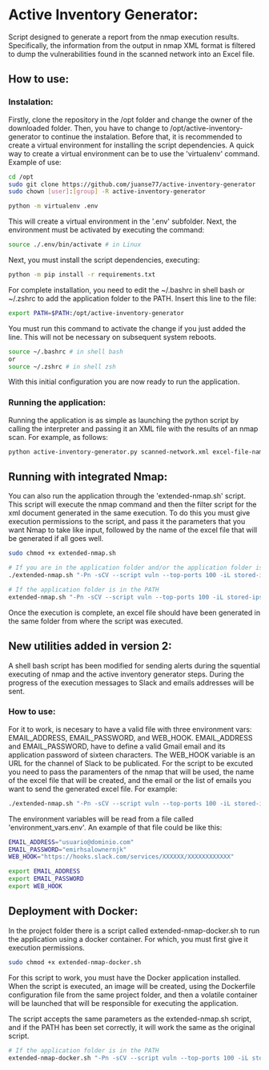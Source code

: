 # Active Inventory Generator:
Script designed to generate a report from the nmap execution results. Specifically, the information from the output in nmap XML format is filtered to dump the vulnerabilities found in the scanned network into an Excel file.

## How to use:
### Instalation:
Firstly, clone the repository in the /opt folder and change the owner of the downloaded folder. Then, you have to change to /opt/active-inventory-generator to continue the instalation. Before that, it is recommended to create a virtual environment for installing the script dependencies. A quick way to create a virtual environment can be to use the 'virtualenv' command. Example of use:

```bash
cd /opt
sudo git clone https://github.com/juanse77/active-inventory-generator
sudo chown [user]:[group] -R active-inventory-generator
```

```bash
python -m virtualenv .env
```

This will create a virtual environment in the '.env' subfolder. Next, the environment must be activated by executing the command:

```bash
source ./.env/bin/activate # in Linux
```

Next, you must install the script dependencies, executing:

```bash
python -m pip install -r requirements.txt
```

For complete installation, you need to edit the ~/.bashrc in shell bash or ~/.zshrc to add the application folder to the PATH. Insert this line to the file:

```bash
export PATH=$PATH:/opt/active-inventory-generator
```

You must run this command to activate the change if you just added the line. This will not be necessary on subsequent system reboots.

```bash
source ~/.bashrc # in shell bash
or
source ~/.zshrc # in shell zsh
```

With this initial configuration you are now ready to run the application.

### Running the application:

Running the application is as simple as launching the python script by calling the interpreter and passing it an XML file with the results of an nmap scan. For example, as follows:

```bash
python active-inventory-generator.py scanned-network.xml excel-file-name.xlsx
```
## Running with integrated Nmap:

You can also run the application through the 'extended-nmap.sh' script. This script will execute the nmap command and then the filter script for the xml document generated in the same execution. To do this you must give execution permissions to the script, and pass it the parameters that you want Nmap to take like input, followed by the name of the excel file that will be generated if all goes well.

```bash
sudo chmod +x extended-nmap.sh

# If you are in the application folder and/or the application folder is not in the PATH
./extended-nmap.sh "-Pn -sCV --script vuln --top-ports 100 -iL stored-ips" excel-file-name.xlsx

# If the application folder is in the PATH
extended-nmap.sh "-Pn -sCV --script vuln --top-ports 100 -iL stored-ips" excel-file-name.xlsx
```

Once the execution is complete, an excel file should have been generated in the same folder from where the script was executed.

## New utilities added in version 2:

A shell bash script has been modified for sending alerts during the squential executing of nmap and the active inventory generator steps. During the progress of the execution messages to Slack and emails addresses will be sent.

### How to use:

For it to work, is necesary to have a valid file with three environment vars: EMAIL_ADDRESS, EMAIL_PASSWORD, and WEB_HOOK. EMAIL_ADDRESS and EMAIL_PASSWORD, have to define a valid Gmail email and its application password of sixteen characters. The WEB_HOOK variable is an URL for the channel of Slack to be publicated. For the script to be excuted you need to pass the paramenters of the nmap that will be used, the name of the excel file that will be created, and the email or the list of emails you want to send the generated excel file. For example:

```bash
./extended-nmap.sh "-Pn -sCV --script vuln --top-ports 100 -iL stored-ips" excel-file-name.xlsx recipient1@domain.com,recipient2@domain.com,recipient3@domain.com
```

The environment variables will be read from a file called 'environment_vars.env'. An example of that file could be like this:

```bash
EMAIL_ADDRESS="usuario@dominio.com"
EMAIL_PASSWORD="emirhsalownernjk"
WEB_HOOK="https://hooks.slack.com/services/XXXXXX/XXXXXXXXXXXX" 

export EMAIL_ADDRESS
export EMAIL_PASSWORD
export WEB_HOOK
```

## Deployment with Docker:

In the project folder there is a script called extended-nmap-docker.sh to run the application using a docker container. For which, you must first give it execution permissions.

```bash
sudo chmod +x extended-nmap-docker.sh
```

For this script to work, you must have the Docker application installed. When the script is executed, an image will be created, using the Dockerfile configuration file from the same project folder, and then a volatile container will be launched that will be responsible for executing the application.

The script accepts the same parameters as the extended-nmap.sh script, and if the PATH has been set correctly, it will work the same as the original script.

```bash
# If the application folder is in the PATH
extended-nmap-docker.sh "-Pn -sCV --script vuln --top-ports 100 -iL stored-ips" excel-file-name.xlsx recipient1@domain.com,recipient2@domain.com,recipient3@domain.com
```